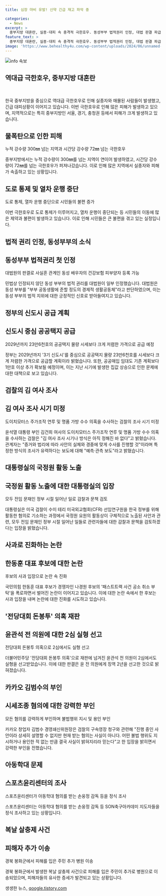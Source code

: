 ```yaml
---
title: 심장 마비 유발! 신약 긴급 재고 파악 중

categories:
  - News
excerpt: >
  중부지방 대혼란, 실종·대피 속 충격적 극한호우. 동성부부 법적권리 인정, 대법 판결 파급력. 정부, 공공택지에 23.6만호 공급 예정. 윤석열 부인 수사 논란, 김여사 조사 시점 미정. 대통령실, 국정원 활동 노출에 감찰·문책 검토. 한동훈 후보 패스트트랙 폭로 논란. 민주당 돈봉투 윤관석 2심도 실형 선고. 카카오 김범수, 불법행위 지시 부인. 손웅정 아동학대 피해자, 스포츠윤리센터에 정식 신고. 복날 살충제 사건 추가 피해자 등장, 유사 증세 확인.
feature_text: >
  중부지방 대혼란, 실종·대피 속 충격적 극한호우. 동성부부 법적권리 인정, 대법 판결 파급력. 정부, 공공택지에 23.6만호 공급 예정. 윤석열 부인 수사 논란, 김여사 조사 시점 미정. 대통령실, 국정원 활동 노출에 감찰·문책 검토. 한동훈 후보 패스트트랙 폭로 논란. 민주당 돈봉투 윤관석 2심도 실형 선고. 카카오 김범수, 불법행위 지시 부인. 손웅정 아동학대 피해자, 스포츠윤리센터에 정식 신고. 복날 살충제 사건 추가 피해자 등장, 유사 증세 확인.
image: 'https://www.behealthy4u.com/wp-content/uploads/2024/06/unnamed-file.png'
---
```


<p><img src="https://www.behealthy4u.com/wp-content/uploads/2024/06/unnamed-file.png" alt="info 속보" /></p>

<h2>역대급 극한호우, 중부지방 대혼란</h2>

<p data-ke-size="size16">&nbsp;</p>

<p>한국 중부지방을 중심으로 역대급 극한호우로 인해 실종자와 매몰된 사람들이 발생했고, 긴급 대피상황이 이어지고 있습니다. 이번 극한호우로 인해 많은 피해가 발생하고 있으며, 지역적으로는 특히 중부지방인 서울, 경기, 충청권 등에서 피해가 크게 발생하고 있습니다.</p>

<h2>물폭탄으로 인한 피해</h2>

<p data-ke-size="size16">누적 강수량 300㎜ 넘는 지역과 시간당 강수량 72㎜ 넘는 극한호우</p>

<p>중부지방에서는 누적 강수량이 300㎜를 넘는 지역이 연이어 발생하였고, 시간당 강수량이 72㎜를 넘는 극한호우가 퍼져나갔습니다. 이로 인해 많은 지역에서 실종자와 피해가 속출하고 있는 상황입니다.</p>

<h2>도로 통제 및 열차 운행 중단</h2>

<p data-ke-size="size16">도로 통제, 열차 운행 중단으로 시민들의 불편 증가</p>

<p>이번 극한호우로 도로 통제가 이루어지고, 열차 운행이 중단되는 등 시민들의 이동에 많은 제약과 불편이 발생하고 있습니다. 이로 인해 시민들은 큰 불편을 겪고 있는 실정입니다.</p>

<h2>법적 권리 인정, 동성부부의 소식</h2>

<h2>동성부부 법적권리 첫 인정</h2>

<p data-ke-size="size16">대법원의 판결로 사실혼 관계인 동성 배우자의 건강보험 피부양자 등록 가능</p>

<p>민법상 인정되지 않던 동성 부부의 법적 권리를 대법원이 일부 인정했습니다. 대법원은 동성 부부를 "부부 공동생활에 준할 정도의 경제적 생활공동체"라고 판단하였으며, 이는 동성 부부의 법적 지위에 대한 긍정적인 신호로 받아들여지고 있습니다.</p>

<h2>정부의 신도시 공급 계획</h2>

<h2>신도시 중심 공공택지 공급</h2>

<p data-ke-size="size16">2029년까지 23만6천호의 공공택지 물량 시세보다 크게 저렴한 가격으로 공급 예정</p>

<p>정부는 2029년까지 '3기 신도시'를 중심으로 공공택지 물량 23만6천호를 시세보다 크게 저렴한 가격으로 공급할 계획이라 밝혔습니다. 또한, 공공매입 임대도 기존 계획보다 1만호 이상 추가 확보될 예정이며, 이는 지난 시기에 발생한 집값 상승으로 인한 문제에 대한 대책으로 보고 있습니다.</p>

<h2>검찰의 김 여사 조사</h2>

<h2>김 여사 조사 시기 미정</h2>

<p data-ke-size="size16">도이치모터스 주가조작 연루 및 명품 가방 수수 의혹을 수사하는 검찰의 조사 시기 미정</p>

<p>윤석열 대통령 부인 김건희 여사의 도이치모터스 주가조작 연루 및 명품 가방 수수 의혹을 수사하는 검찰은 "김 여사 조사 시기나 방식은 아직 정해진 바 없다"고 밝혔습니다. 관계자는 "증거와 법리에 따라 사안의 실체와 경중에 맞게 수사를 진행할 것"이라며 특정한 방식의 조사가 유력하다는 보도에 대해 "예측·관측 보도"라고 밝혔습니다.</p>

<h2>대통령실의 국정원 활동 노출</h2>

<h2>국정원 활동 노출에 대한 대통령실의 입장</h2>

<p data-ke-size="size16">모두 전임 문재인 정부 시절 일어난 일로 감찰과 문책 검토</p>

<p>대통령실은 미국 검찰이 수미 테리 미국외교협회(CFR) 선임연구원을 한국 정부를 위해 활동한 혐의로 기소하는 과정에서 국정원 요원의 활동상이 구체적으로 노출된 사안과 관련, 모두 전임 문재인 정부 시절 일어난 일들로 관련자들에 대한 감찰과 문책을 검토하겠다는 입장을 밝혔습니다.</p>

<h2>사과로 진화하는 논란</h2>

<h2>한동훈 대표 후보에 대한 논란</h2>

<p data-ke-size="size16">후보의 사과 입장으로 논란 속 진화</p>

<p>국민의힘 한동훈 대표 후보가 경쟁자인 나경원 후보의 '패스트트랙 사건 공소 취소 부탁'을 폭로하면서 벌어진 논란이 이어지고 있습니다. 이에 대한 논란 속에서 한 후보는 사과 입장을 내며 논란에 대한 진화를 시도하고 있습니다.</p>

<h2>'전당대회 돈봉투' 의혹 재판</h2>

<h2>윤관석 전 의원에 대한 2심 실형 선고</h2>

<p data-ke-size="size16">전당대회 돈봉투 의혹으로 2심에서도 실형 선고</p>

<p>더불어민주당 '전당대회 돈봉투 의혹'으로 재판에 넘겨진 윤관석 전 의원이 2심에서도 실형을 선고받았습니다. 이에 대한 판결은 윤 전 의원에게 징역 2년을 선고한 것으로 밝혀졌습니다.</p>

<h2>카카오 김범수의 부인</h2>

<h2>시세조종 혐의에 대한 강력한 부인</h2>

<p data-ke-size="size16">모든 혐의를 강력하게 부인하며 불법행위 지시 및 용인 부인</p>

<p>카카오 창업자 김범수 경영쇄신위원장은 검찰의 구속영장 청구와 관련해 "진행 중인 사안이라 상세히 설명할 수 없지만 현재 받는 혐의는 사실이 아니다. 어떤 불법 행위도 지시하거나 용인한 적 없는 만큼 결국 사실이 밝혀지리라 믿는다"고 한 입장을 밝히면서 강력한 부인을 전했습니다.</p>

<h2>아동학대 문제</h2>

<h2>스포츠윤리센터의 조사</h2>

<p data-ke-size="size16">스포츠윤리센터가 아동학대 혐의를 받는 손웅정 감독 등을 정식 조사</p>

<p>스포츠윤리센터는 아동학대 혐의를 받는 손웅정 감독 등 SON축구아카데미 지도자들을 정식 조사하고 있는 상황입니다.</p>

<h2>복날 살충제 사건</h2>

<h2>피해자 추가 이송</h2>

<p data-ke-size="size16">경북 봉화군에서 피해를 입은 주민 추가 병원 이송</p>

<p>경북 봉화군에서 발생한 복날 살충제 사건으로 피해를 입은 주민이 추가로 병원으로 이송되었으며, 피해자들의 유사한 증세가 발견되고 있는 상황입니다.</p>
생생한 뉴스, <a href="https://qoogle.tistory.com" rel="dofollow">qoogle.tistory.com</a>


